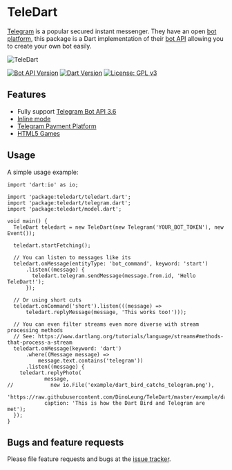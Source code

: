 # TeleDart

[Telegram](https://telegram.org/) is a popular secured instant messenger. 
They have an open [bot platform](https://telegram.org/blog/bot-revolution),
this package is a Dart implementation of their [bot API](https://core.telegram.org/bots/api)
allowing you to create your own bot easily.

![TeleDart](https://raw.githubusercontent.com/DinoLeung/TeleDart/master/example/dart_bird_catchs_telegram.svg?sanitize=true)

[![Bot API Version](https://img.shields.io/badge/Bot%20API-v3.6-blue.svg?style=flat-square)](https://core.telegram.org/bots/api)
[![Dart Version](https://img.shields.io/badge/Dart-v1.24.3-blue.svg?style=flat-square)](https://www.dartlang.org/guides/get-started)
[![License: GPL v3](https://img.shields.io/badge/License-GPL%20v3-blue.svg?style=flat-square)](https://www.gnu.org/licenses/gpl-3.0)
## Features

* Fully support [Telegram Bot API 3.6](https://core.telegram.org/bots/api#february-13-2018)
* [Inline mode](https://core.telegram.org/bots/api#inline-mode)
* [Telegram Payment Platform](https://telegram.org/blog/payments)
* [HTML5 Games](https://core.telegram.org/bots/api#games)

## Usage

A simple usage example:

```
import 'dart:io' as io;

import 'package:teledart/teledart.dart';
import 'package:teledart/telegram.dart';
import 'package:teledart/model.dart';

void main() {
  TeleDart teledart = new TeleDart(new Telegram('YOUR_BOT_TOKEN'), new Event());

  teledart.startFetching();

  // You can listen to messages like its
  teledart.onMessage(entityType: 'bot_command', keyword: 'start')
      .listen((message) {
        teledart.telegram.sendMessage(message.from.id, 'Hello TeleDart!');
      });

  // Or using short cuts
  teledart.onCommand('short').listen(((message) =>
      teledart.replyMessage(message, 'This works too!')));

  // You can even filter streams even more diverse with stream processing methods
  // See: https://www.dartlang.org/tutorials/language/streams#methods-that-process-a-stream
  teledart.onMessage(keyword: 'dart')
      .where((Message message) =>
          message.text.contains('telegram'))
      .listen((message) {
    teledart.replyPhoto(
            message,
//            new io.File('example/dart_bird_catchs_telegram.png'),
            'https://raw.githubusercontent.com/DinoLeung/TeleDart/master/example/dart_bird_catchs_telegram.png',
            caption: 'This is how the Dart Bird and Telegram are met');
  });
}

```

## Bugs and feature requests

Please file feature requests and bugs at the [issue tracker][tracker].

[tracker]: https://github.com/DinoLeung/TeleDart/issues
